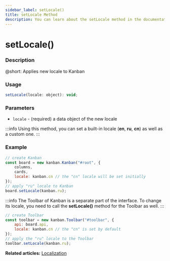 ```yaml
---
sidebar_label: setLocale()
title: setLocale Method
description: You can learn about the setLocale method in the documentation of the DHTMLX JavaScript Kanban library. Browse developer guides and API reference, try out code examples and live demos, and download a free 30-day evaluation version of DHTMLX Kanban.
---
```


# setLocale()

### Description

@short: Applies new locale to Kanban

### Usage

~~~jsx {}
setLocale(locale: object): void;
~~~

### Parameters

- `locale` - (required) a data object of the new locale 

:::info
Using this method, you can set a built-in locale (**en**, **ru**, **cn**) as well as a custom one.
:::

### Example

~~~jsx {8}
// create Kanban
const board = new kanban.Kanban("#root", {
	columns,
	cards,
	locale: kanban.cn // the "cn" locale will be set initially
});
// apply "ru" locale to Kanban
board.setLocale(kanban.ru);
~~~

:::info
The Toolbar of Kanban is a separate part of the interface. To change its locale, you need to call the **setLocale()** method for the Toolbar as well.
:::

~~~jsx {7}
// create Toolbar
const toolbar = new kanban.Toolbar("#toolbar", {
	api: board.api,
	locale: kanban.cn // the "cn" is set by default
});
// apply the "ru" locale to the Toolbar
toolbar.setLocale(kanban.ru);
~~~

**Related articles:** [Localization](guides/localization.md)
